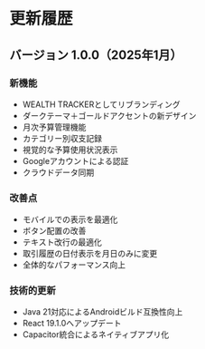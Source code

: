 # 更新履歴

## バージョン 1.0.0（2025年1月）

### 新機能
- WEALTH TRACKERとしてリブランディング
- ダークテーマ＋ゴールドアクセントの新デザイン
- 月次予算管理機能
- カテゴリー別収支記録
- 視覚的な予算使用状況表示
- Googleアカウントによる認証
- クラウドデータ同期

### 改善点
- モバイルでの表示を最適化
- ボタン配置の改善
- テキスト改行の最適化
- 取引履歴の日付表示を月日のみに変更
- 全体的なパフォーマンス向上

### 技術的更新
- Java 21対応によるAndroidビルド互換性向上
- React 19.1.0へアップデート
- Capacitor統合によるネイティブアプリ化